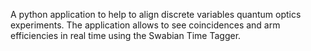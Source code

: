 A python application to help to align discrete variables quantum optics experiments. The application allows to see coincidences and arm efficiencies in real time using the Swabian Time Tagger.

